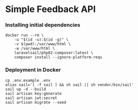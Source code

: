 # Simple Feedback API
### Installing initial dependencies
```
docker run --rm \
    -u "$(id -u):$(id -g)" \
    -v $(pwd):/var/www/html \
    -w /var/www/html \
    laravelsail/php82-composer:latest \
    composer install --ignore-platform-reqs
```

### Deployment in Docker
```
cp .env.example .env
alias sail='[ -f sail ] && sh sail || sh vendor/bin/sail'
sail up -d --build
sail artisan key:generate
sail artisan jwt:secret
sail artisan migrate --seed
```
